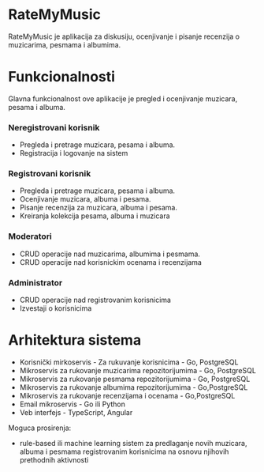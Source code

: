 # RateMyMusic
RateMyMusic je aplikacija za diskusiju, ocenjivanje i pisanje recenzija o muzicarima, pesmama i albumima.

# Funkcionalnosti
Glavna funkcionalnost ove aplikacije je pregled i ocenjivanje muzicara, pesama i albuma.

### Neregistrovani korisnik
- Pregleda i pretrage muzicara, pesama i albuma.
- Registracija i logovanje na sistem

### Registrovani korisnik
- Pregleda i pretrage muzicara, pesama i albuma.
- Ocenjivanje muzicara, albuma i pesama.
- Pisanje recenzija za muzicara, albuma i pesama.
- Kreiranja kolekcija pesama, albuma i muzicara

### Moderatori
- CRUD operacije nad muzicarima, albumima i pesmama.
- CRUD operacije nad korisnickim ocenama i recenzijama

### Administrator
- CRUD operacije nad registrovanim korisnicima
- Izvestaji o korisnicima

# Arhitektura sistema
* Korisnički mirkoservis - Za rukuvanje korisnicima - Go, PostgreSQL 
* Mikroservis za rukovanje muzicarima repozitorijumima - Go, PostgreSQL 
* Mikroservis za rukovanje pesmama repozitorijumima - Go, PostgreSQL 
* Mikroservis za rukovanje albumima repozitorijumima - Go,PostgreSQL 
* Mikroservis za rukovanje recenzijama i ocenama - Go,PostgreSQL 
* Email mikroservis - Go ili Python
* Veb interfejs - TypeScript, Angular

Moguca prosirenja:
- rule-based ili machine learning sistem za predlaganje novih muzicara, albuma i pesmama registrovanim korisnicima na osnovu njihovih prethodnih aktivnosti
